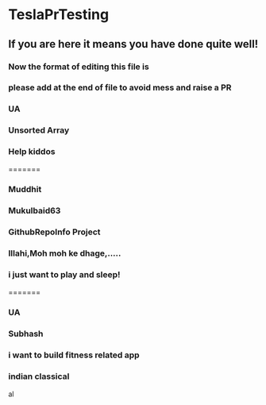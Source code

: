 # TeslaPrTesting

## If you are here it means you have done quite well!

### Now the format of editing this file is

### please add at the end of file to avoid mess and raise a PR

### UA


### Unsorted Array
### Help kiddos


=======
### Muddhit

### Mukulbaid63
### GithubRepoInfo Project

### Illahi,Moh moh ke dhage,.....

### i just want to play and sleep!
=======

### UA

### Subhash

### i want to build fitness related app

### indian classical
al
